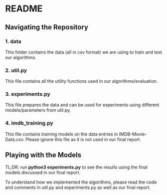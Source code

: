 # README

## Navigating the Repository

### 1. data

This folder contains the data (all in csv format) we are using to train and test our algorithms.

### 2. util.py

This file contains all the utility functions used in our algorithms/evaluation.

### 3. experiments.py

This file prepares the data and can be used for experiments using different models/parameters from util.py.

### 4. imdb_training.py

This file contains training models on the data entries in IMDB-Movie-Data.csv.
Please ignore this file as it is not used in our final report.

## Playing with the Models
TL;DR: run **python3 experiments.py** to see the results using the final models discussed in our final report.

To understand how we implemented the algorithms, please read the code and comments in util.py and experiments.py as well as our final report.